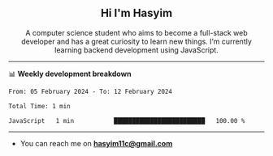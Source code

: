 <h2 align="center">Hi I'm Hasyim</h2>

<p align="center">A computer science student who aims to become a full-stack web developer and has a great curiosity to learn new things. I’m currently learning backend development using JavaScript.</p>

<!--![Anurag's GitHub stats](https://github-readme-stats-one-pink-11.vercel.app/api?username=hasyimashari&show_icons=true&theme=transparent&hide=contribs,prs)-->

---

📊 **Weekly development breakdown**

<!--START_SECTION:waka-->

```txt
From: 05 February 2024 - To: 12 February 2024

Total Time: 1 min

JavaScript   1 min           █████████████████████████   100.00 %
```

<!--END_SECTION:waka-->

---

- You can reach me on **hasyim11c@gmail.com**
